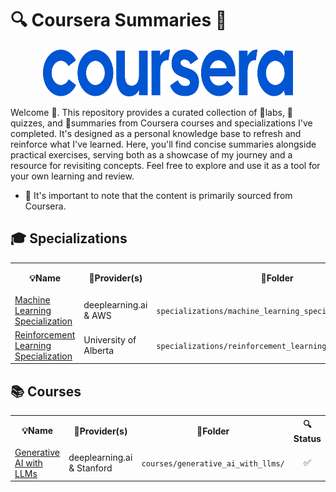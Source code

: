 # 🔍 Coursera Summaries 📝

<p align="center">
  <img width="400" height="75" src="coursera_logo.svg">
</p>

Welcome :wave:. This repository provides a curated collection of 🔬labs, 📝quizzes, and 📖summaries from Coursera courses and specializations I've completed. It's designed as a personal knowledge base to refresh and reinforce what I've learned. Here, you'll find concise summaries alongside practical exercises, serving both as a showcase of my journey and a resource for revisiting concepts. Feel free to explore and use it as a tool for your own learning and review.

- :bow: It's important to note that the content is primarily sourced from Coursera.

## 🎓 Specializations

<table>
  <tr>
    <th align="center">💡Name</th>
    <th align="center">🏫Provider(s)</th>
    <th align="center">📁Folder</th>
    <th align="center">🔍Status</th>
  </tr>
  <!-- Machine Learning Specialization -->                
  <tr>
    <td align="left">
        <a href="https://github.com/PeeteKeesel/coursera-summaries/tree/main/specializations/machine_learning_specialization">Machine Learning Specialization</a></td>  
    <td align="left">deeplearning.ai & AWS</td>
    <td align="left"><code>specializations/machine_learning_specialization/</code></td>
    <td align="center">✅</td>
  </tr>
  <!-- Reinforcement Learning Specialization -->                
  <tr>
    <td align="left">
        <a href="https://github.com/PeeteKeesel/coursera-summaries/tree/main/specializations/reinforcement_learning_specialization">Reinforcement Learning Specialization</a></td>  
    <td align="left">University of Alberta</td>
    <td align="left"><code>specializations/reinforcement_learning_specialization/</code></td>
    <td align="center">🔄</td>
  </tr>  
</table>

## 📚 Courses 

<table>
  <tr>
    <th align="center">💡Name</th>
    <th align="center">🏫Provider(s)</th>
    <th align="center">📁Folder</th>
    <th align="center">🔍Status</th>
  </tr>
  <!-- Generative AI with LLMs -->                
  <tr>
    <td align="left">
        <a href="https://github.com/PeeteKeesel/coursera-summaries/tree/main/courses/generative_ai_with_llms">Generative AI with LLMs</a></td>  
    <td align="left">deeplearning.ai & Stanford</td>
    <td align="left"><code>courses/generative_ai_with_llms/</code></td>
    <td align="center">✅</td>
  </tr>
</table>
